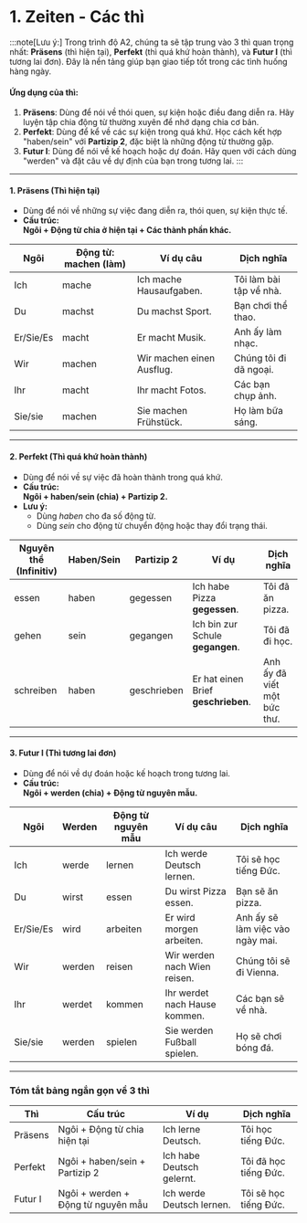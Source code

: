 # 1. Zeiten - Các thì

:::note[Lưu ý:]
Trong trình độ A2, chúng ta sẽ tập trung vào 3 thì quan trọng nhất: **Präsens** (thì hiện tại), **Perfekt** (thì quá khứ hoàn thành), và **Futur I** (thì tương lai đơn). Đây là nền tảng giúp bạn giao tiếp tốt trong các tình huống hàng ngày.
#### Ứng dụng của thì:

1. **Präsens**: Dùng để nói về thói quen, sự kiện hoặc điều đang diễn ra. Hãy luyện tập chia động từ thường xuyên để nhớ dạng chia cơ bản.
2. **Perfekt**: Dùng để kể về các sự kiện trong quá khứ. Học cách kết hợp "haben/sein" với **Partizip 2**, đặc biệt là những động từ thường gặp.
3. **Futur I**: Dùng để nói về kế hoạch hoặc dự đoán. Hãy quen với cách dùng "werden" và đặt câu về dự định của bạn trong tương lai.
:::
---
#### **1. Präsens (Thì hiện tại)**

- Dùng để nói về những sự việc đang diễn ra, thói quen, sự kiện thực tế.
- **Cấu trúc:**  
    **Ngôi + Động từ chia ở hiện tại + Các thành phần khác.**

|**Ngôi**|**Động từ: machen (làm)**|**Ví dụ câu**|**Dịch nghĩa**|
|---|---|---|---|
|Ich|mache|Ich mache Hausaufgaben.|Tôi làm bài tập về nhà.|
|Du|machst|Du machst Sport.|Bạn chơi thể thao.|
|Er/Sie/Es|macht|Er macht Musik.|Anh ấy làm nhạc.|
|Wir|machen|Wir machen einen Ausflug.|Chúng tôi đi dã ngoại.|
|Ihr|macht|Ihr macht Fotos.|Các bạn chụp ảnh.|
|Sie/sie|machen|Sie machen Frühstück.|Họ làm bữa sáng.|

---

#### **2. Perfekt (Thì quá khứ hoàn thành)**

- Dùng để nói về sự việc đã hoàn thành trong quá khứ.
- **Cấu trúc:**  
    **Ngôi + haben/sein (chia) + Partizip 2.**
- **Lưu ý:**
    - Dùng _haben_ cho đa số động từ.
    - Dùng _sein_ cho động từ chuyển động hoặc thay đổi trạng thái.

|**Nguyên thể (Infinitiv)**|**Haben/Sein**|**Partizip 2**|**Ví dụ**|**Dịch nghĩa**|
|---|---|---|---|---|
|essen|haben|gegessen|Ich habe Pizza **gegessen**.|Tôi đã ăn pizza.|
|gehen|sein|gegangen|Ich bin zur Schule **gegangen**.|Tôi đã đi học.|
|schreiben|haben|geschrieben|Er hat einen Brief **geschrieben**.|Anh ấy đã viết một bức thư.|

---

#### **3. Futur I (Thì tương lai đơn)**

- Dùng để nói về dự đoán hoặc kế hoạch trong tương lai.
- **Cấu trúc:**  
    **Ngôi + werden (chia) + Động từ nguyên mẫu.**

|**Ngôi**|**Werden**|**Động từ nguyên mẫu**|**Ví dụ câu**|**Dịch nghĩa**|
|---|---|---|---|---|
|Ich|werde|lernen|Ich werde Deutsch lernen.|Tôi sẽ học tiếng Đức.|
|Du|wirst|essen|Du wirst Pizza essen.|Bạn sẽ ăn pizza.|
|Er/Sie/Es|wird|arbeiten|Er wird morgen arbeiten.|Anh ấy sẽ làm việc vào ngày mai.|
|Wir|werden|reisen|Wir werden nach Wien reisen.|Chúng tôi sẽ đi Vienna.|
|Ihr|werdet|kommen|Ihr werdet nach Hause kommen.|Các bạn sẽ về nhà.|
|Sie/sie|werden|spielen|Sie werden Fußball spielen.|Họ sẽ chơi bóng đá.|

---

### **Tóm tắt bảng ngắn gọn về 3 thì**

| **Thì** | **Cấu trúc**                       | **Ví dụ**                 | **Dịch nghĩa**        |
| ------- | ---------------------------------- | ------------------------- | --------------------- |
| Präsens | Ngôi + Động từ chia hiện tại       | Ich lerne Deutsch.        | Tôi học tiếng Đức.    |
| Perfekt | Ngôi + haben/sein + Partizip 2     | Ich habe Deutsch gelernt. | Tôi đã học tiếng Đức. |
| Futur I | Ngôi + werden + Động từ nguyên mẫu | Ich werde Deutsch lernen. | Tôi sẽ học tiếng Đức. |
